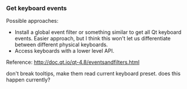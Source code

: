 ### Get keyboard events

Possible approaches:

  - Install a global event filter or something similar to get all Qt
    keyboard events. Easier approach, but I think this won't let us
    differentiate between different physical keyboards.
  - Access keyboards with a lower level API.

Reference: <http://doc.qt.io/qt-4.8/eventsandfilters.html>

don't break tooltips, make them read current keyboard preset. does this
happen currently?
